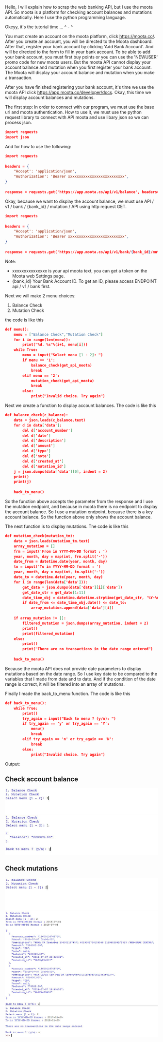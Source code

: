 Hello, I will explain how to scrap the web banking API, but I use the moota API. So moota is a platform for checking account balances and mutations automatically. Here I use the python programming language.

Okeyy, it's the tutorial time ... ^ - ^

You must create an account on the moota platform, click <a href="https://moota.co/" target="__blank">https://moota.co/</a>.
After you create an account, you will be directed to the Moota dashboard. After that, register your bank account by clicking 'Add Bank Account'. And will be directed to the form to fill in your bank account. To be able to add your bank account, you must first buy points or you can use the 'NEWUSER' promo code for new moota users. But the moota API cannot display your account balance and mutation when you first register your bank account. The Moota will display your account balance and mutation when you make a transaction.

After you have finished registering your bank account, it's time we use the moota API click <a href="https://app.moota.co/developer/docs" target="__blank">https://app.moota.co/developer/docs</a>. Okay, this time we will display account balances and mutations.

The first step:
In order to connect with our program, we must use the base url and moota authentication. How to use it, we must use the python request library to connect with API moota and use libary json so we can process json.

```json
import requests
import json
```

And for how to use the following:

```json
import requests

headers = {
    "Accept': 'application/json",
    "Authorization': 'Bearer xxxxxxxxxxxxxxxxxxxxxxxxxx",
}

response = requests.get('https://app.moota.co/api/v1/balance', headers=headers)
```

Okay, because we want to display the account balance, we must use API / v1 / bank / {bank_id} / mutation / API using http request GET. 

```json
import requests

headers = {
    "Accept': 'application/json",
    "Authorization': 'Bearer xxxxxxxxxxxxxxxxxxxxxxxxxx",
}

response = requests.get('https://app.moota.co/api/v1/bank/{bank_id}/mutation/', headers=headers)
```

Note:
- xxxxxxxxxxxxxxx is your api moota text, you can get a token on the Moota web Settings page.
- {bank_id} Your Bank Account ID. To get an ID, please access ENDPOINT api / v1 / bank first.

Next we will make 2 menu choices:
1. Balance Check
2. Mutation Check

the code is like this
```json
def menu():
    menu = ["Balance Check","Mutation Check"]
    for i in range(len(menu)):
        print("%d. %s"%(i+1, menu[i]))
    while True:
        menu = input("Select menu [1 - 2]: ")
        if menu == '1':
            balance_check(get_api_moota)
            break
        elif menu == '2':
            mutation_check(get_api_moota)
            break
        else:
            print("Invalid choice. Try again")
```

Next we create a function to display account balances. The code is like this
```json
def balance_check(c_balance):
    data = json.loads(c_balance.text)
    for d in data['data']:
        del d['account_number']
        del d['date']
        del d['description']
        del d['amount']
        del d['type']
        del d['note']
        del d['created_at']
        del d['mutation_id']
    j = json.dumps(data['data'][0], indent = 2)
    print()
    print(j)
    
    back_to_menu()
```

So the function above accepts the parameter from the response and I use the mutation endpoint, and because in moota there is no endpoint to display the account balance. So I use a mutation endpoint, because there is a key account balance. So the function above only shows the account balance.

The next function is to display mutations. The code is like this
```json
def mutation_check(mutation_tm):
    data = json.loads(mutation_tm.text)
    array_mutation = []
    frm = input('From in YYYY-MM-DD format : ')
    year, month, day = map(int, frm.split('-'))
    date_from = datetime.date(year, month, day)
    to = input('To in YYYY-MM-DD format : ')
    year, month, day = map(int, to.split('-'))
    date_to = datetime.date(year, month, day)
    for i in range(len(data['data'])):
        get_date = json.dumps(data['data'][i]['date'])
        get_date_str = get_date[1:11]
        date_time_obj = datetime.datetime.strptime(get_date_str, '%Y-%m-%d')
        if date_from <= date_time_obj.date() <= date_to:
            array_mutation.append(data['data'][i])
            
    if array_mutation != []:
        filtered_mutation = json.dumps(array_mutation, indent = 2)
        print()
        print(filtered_mutation)
    else:
        print()
        print("There are no transactions in the date range entered")
        
    back_to_menu()
```

Because the moota API does not provide date parameters to display mutations based on the date range. So I use key date to be compared to the variables that I made from date and to date. And if the condition of the date range is correct, it will be filtered into an array of mutations.


Finally I made the back_to_menu function. The code is like this
```json
def back_to_menu():
    while True:
        print()
        try_again = input("Back to menu ? (y/n): ")
        if try_again == 'y' or try_again == 'Y':
            menu()
            break
        elif try_again == 'n' or try_again == 'N':
            break
        else:
            print("Invalid choice. Try again")    
```
Output:<br/>
## Check account balance
<img src="output/1.JPG"><br/>
<img src="output/2.JPG"><br/>


## Check mutations
<img src="output/3.JPG"><br/>
<img src="output/4.JPG"><br/>
<img src="output/5.JPG">
